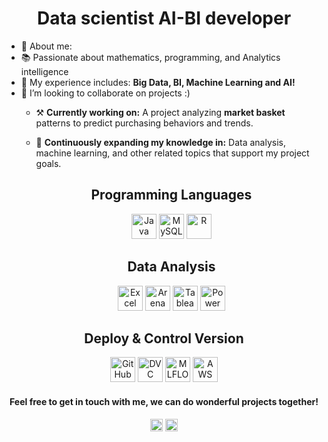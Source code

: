 <h1 align="center"><b>Data scientist AI-BI developer</b></h1>

<ul>
  <li>💬 About me: <br> 
  <li>📚 Passionate about mathematics, programming, and Analytics intelligence</li>
  <li>🌱 My experience includes: <b>Big Data, BI, Machine Learning and AI!</b></li>
  <li>👯 I’m looking to collaborate on projects :)</li>

- ⚒️ **Currently working on:** A project analyzing **market basket** patterns to predict purchasing behaviors and trends.
- 📖 **Continuously expanding my knowledge in:** Data analysis, machine learning, and other related topics that support my project goals.</ul>

  <h2 align='center'>Programming Languages</h2>
      <p align="center">
        <a href="https://www.python.org/" target="_blank"><img src="https://upload.wikimedia.org/wikipedia/commons/thumb/c/c3/Python-logo-notext.svg/1869px-Python-logo-notext.svg.png" alt="Java" width="40" height="40"/><a/>
       <a href="https://www.mysql.com/" target="_blank"><img src="https://www.svgrepo.com/show/331760/sql-database-generic.svg" alt="MySQL" width="40" height="40"/><a/>   
         <a href="https://www.r-project.org/" target="_blank"><img src="https://upload.wikimedia.org/wikipedia/commons/thumb/1/1b/R_logo.svg/1086px-R_logo.svg.png?20160212050515" alt="R" width="40" height="40"/><a/>
           <p align="center">
               
  <h2 align='center'>Data Analysis</h2>
             <p align="center">
               <a href="https://www.microsoft.com/es-es/microsoft-365/excel" target="_blank"><img src="https://cdn4.iconfinder.com/data/icons/logos-and-brands/512/119_Excel_logo_logos-512.png" alt="Excel" width="40" height="40"/><a/>
                 <a href="https://www.rockwellautomation.com/en-us/products/software/arena-simulation.html" target="_blank"><img src="https://downloadly.ir/wp-content/uploads/2019/06/Arena-Simulation-1.png" alt="Arena" width="40" height="40"/><a/>
                 <a href="https://www.tableau.com/products/desktop" target="_blank"><img src="https://japio.com/wp-content/uploads/2022/02/Tableau-Icon.png" alt="Tableau" width="40" height="40"/><a/>
                 <a href="https://powerbi.microsoft.com/es-es/" target="_blank"><img src="https://upload.wikimedia.org/wikipedia/commons/c/cf/New_Power_BI_Logo.svg" alt="Power BI" width="40" height="40"/><a/>
<p align="center">

  <h2 align='center'>Deploy & Control Version</h2>
  <p align="center">
                 <a href="https://github.com/christiansakerb" target="_blank"><img src="https://upload.wikimedia.org/wikipedia/commons/thumb/3/3f/Git_icon.svg/1200px-Git_icon.svg.png" alt="GitHub" width="40" height="40"/><a/>
                 <a href="https://github.com/christiansakerb" target="_blank"><img src="https://dvc.org/img/dvc_icon-color--square_vector.svg" alt="DVC" width="40" height="40"/><a/>
                   <a href="https://github.com/christiansakerb" target="_blank"><img src="https://avatars.githubusercontent.com/u/39938107?s=200&v=4" alt="MLFLOW" width="40" height="40"/><a/>
                 <a href="https://github.com/christiansakerb" target="_blank"><img src="https://upload.wikimedia.org/wikipedia/commons/thumb/9/93/Amazon_Web_Services_Logo.svg/2560px-Amazon_Web_Services_Logo.svg.png" alt="AWS" width="40" height="40"/><a/>

<p align="center">
 
<h4 align='center' class='hello'>Feel free to get in touch with me, we can do wonderful projects together!</h4>
<p align='center'>
  <a href="https://twitter.com/christiansaker" target="_blank"><img align="center" src="https://cdn.icon-icons.com/icons2/836/PNG/512/Twitter_icon-icons.com_66803.png" alt="Chris Twitter" height="20" width="20"/></a>
  <a href="https://www.linkedin.com/in/christian-saker-272083192/" onclick='window.open("https://www.linkedin.com/in/christian-saker-272083192/");return false;'><img align="center" src="https://cdn.icon-icons.com/icons2/2037/PNG/512/in_linked_linkedin_media_social_icon_124259.png" alt="Chris LinkedIn" height="20" width="20" /></a>


